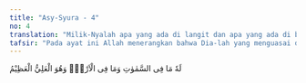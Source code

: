 ```yaml
---
title: "Asy-Syura - 4"
no: 4
translation: "Milik-Nyalah apa yang ada di langit dan apa yang ada di bumi. Dan Dialah Yang Mahaagung, Mahabesar."
tafsir: "Pada ayat ini Allah menerangkan bahwa Dia-lah yang menguasai dan memiliki semua yang ada di langit dan semua yang ada di bumi. Ini menunjukkan kekuasaan-Nya yang tidak terbatas. Dia bisa saja berbuat sekehendaknya sesuai dengan iradat-Nya. Semua yang ada, harus tunduk kepada-Nya. Dia-lah yang mengatur segala yang ada, Dia Mahatinggi, tiada suatu kerajaan atau kekuasaan yang lebih tinggi daripada-Nya. Dia Mahabesar. \n\nKepunyaan-Nyalah apa yang ada di langit dan apa yang ada di bumi, ciptaan dan pemilikan Allah tanpa terbatas pada makhluk-Nya. Dia Mahaagung akan segala urusan, hukum, dan pemeliharaan-Nya. Mahasuci Allah, tiada Tuhan selain Dia."
---
```


لَهٗ مَا فِى السَّمٰوٰتِ وَمَا فِى الْاَرْضِۗ وَهُوَ الْعَلِيُّ الْعَظِيْمُ 
